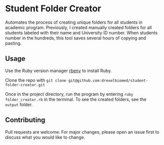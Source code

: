 # Student Folder Creator

Automates the process of creating unique folders for all students in academic program. Previously, I created manually created folders for all students labeled with their name and University ID number. When students number in the hundreds, this tool saves several hours of copying and pasting.

## Usage

Use the Ruby version manager [rbenv](https://github.com/rbenv/rbenv#installation) to install Ruby.

Clone the repo with `git clone git@github.com:drexelbiomed/student-folder-creator.git`

Once in the project directory, run the program by entering `ruby folder_creator.rb` in the terminal. To see the created folders, see the `output` folder.

## Contributing

Pull requests are welcome. For major changes, please open an issue first to discuss what you would like to change.
